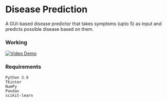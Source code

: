 # Disease Prediction

A GUI-based disease predictor that takes symptoms (upto 5) as input and predicts possible disease based on them.

### Working
[![Video Demo](https://user-images.githubusercontent.com/78868987/191116381-2ce61038-7026-4be6-ade7-b4bce097360b.gif)](https://raw.githubusercontent.com/aryanabraham/Disease-Predection/main/Working.gif)

### Requirements
```
Python 3.9
Tkinter
NumPy
Pandas
scikit-learn
```
